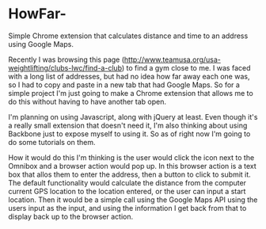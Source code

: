 # HowFar-
Simple Chrome extension that calculates distance and time to an address using Google Maps.

Recently I was browsing this page (http://www.teamusa.org/usa-weightlifting/clubs-lwc/find-a-club) to find a gym close to me.  I was faced with a long list of addresses, but had no idea how far away each one was, so I had to copy and paste in a new tab that had Google Maps.  So for a simple project I'm just going to make a Chrome extension that allows me to do this without having to have another tab open.

I'm planning on using Javascript, along with jQuery at least.  Even though it's a really small extension that doesn't need it, I'm also thinking about using Backbone just to expose myself to using it.  So as of right now I'm going to do some tutorials on them.

How it would do this I'm thinking is the user would click the icon next to the Omnibox and a browser action would pop up.  In this browser action is a text box that allos them to enter the address, then a button to click to submit it.  The default functionality would calculate the distance from the computer current GPS location to the location entered, or the user can input a start location.  Then it would be a simple call using the Google Maps API using the users input as the input, and using the information I get back from that to display back up to the browser action.
